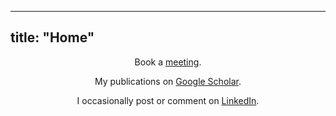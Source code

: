 
---
title: "Home"
---
<p style="text-align: center;">Book a <a href="https://calendar.app.google/EhqYMMWZJTcncAgr8">meeting</a>.</p>

<p style="text-align: center;">My publications on <a href="https://scholar.google.com/citations?user=O1j6_MsAAAAJ">Google Scholar</a>.</p>

<p style="text-align: center;">I occasionally post or comment on <a href="https://www.linkedin.com/in/bramvanginneken/">LinkedIn</a>.</p>

